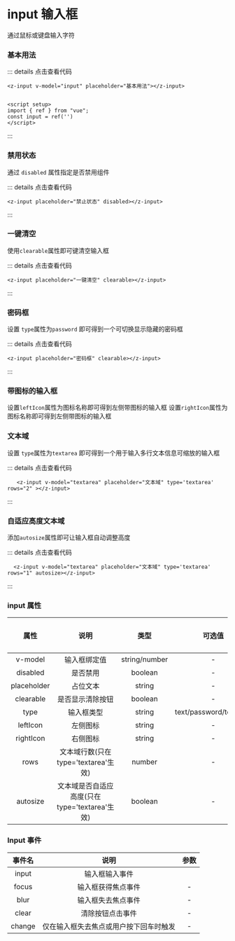 # input 输入框

通过鼠标或键盘输入字符

### 基本用法

<z-input v-model="input" placeholder="基本用法"></z-input>


<script setup>
import { ref } from "vue";
const input = ref('')
const input1 = ref('')
const input2 = ref('')
const input3 = ref('')
const textarea = ref('')

</script>

::: details 点击查看代码
```vue
<z-input v-model="input" placeholder="基本用法"></z-input>


<script setup>
import { ref } from "vue";
const input = ref('')
</script>
```
:::


### 禁用状态
通过 `disabled` 属性指定是否禁用组件

<z-input v-model="input2" placeholder="禁用状态" disabled></z-input>


::: details 点击查看代码
```vue
<z-input placeholder="禁止状态" disabled></z-input>

```
:::


### 一键清空

使用`clearable`属性即可键清空输入框

<z-input v-model="input3" placeholder="一键清空" clearable></z-input>


::: details 点击查看代码
```vue
<z-input placeholder="一键清空" clearable></z-input>

```
:::


### 密码框
设置 `type`属性为`password` 即可得到一个可切换显示隐藏的密码框

<z-input v-model="input1" placeholder="密码框" type='password'></z-input>

::: details 点击查看代码
```vue
<z-input placeholder="密码框" clearable></z-input>

```
:::


### 带图标的输入框

设置`leftIcon`属性为图标名称即可得到左侧带图标的输入框
设置`rightIcon`属性为图标名称即可得到左侧带图标的输入框

<z-row>
    <z-col span="8">
        <z-input v-model="input" placeholder="带图标的输入框" leftIcon="icon-close"></z-input>
    </z-col>
</z-row>
<z-row>
    <z-col span="8">
        <z-input v-model="input" placeholder="带图标的输入框" rightIcon="icon-close"></z-input>
    </z-col>
</z-row>

### 文本域
设置 `type`属性为`textarea` 即可得到一个用于输入多行文本信息可缩放的输入框

<z-input v-model="textarea" placeholder="文本域" type='textarea' rows="2"></z-input>



::: details 点击查看代码
```vue
   <z-input v-model="textarea" placeholder="文本域" type='textarea' rows="2" ></z-input>

```
:::


### 自适应高度文本域

添加`autosize`属性即可让输入框自动调整高度

<z-input v-model="textarea" placeholder="文本域" type='textarea' rows="1" autosize></z-input>

::: details 点击查看代码
```vue
  <z-input v-model="textarea" placeholder="文本域" type='textarea' rows="1" autosize></z-input>
```
:::



### input 属性

|    属性      |       说明      |     类型       |  可选值               |     默认值     |
|:------------:|:--------------:|:--------------:|:------------------:|:----------------:|
| v-model   | 输入框绑定值  | string/number         | -                    | -                 |
| disabled   | 是否禁用  | boolean         | -                    |-                 |
| placeholder   | 占位文本  | string         | -                    |-                 |
| clearable   | 是否显示清除按钮  | boolean         | -                    |-                 |
| type   | 输入框类型  | string         | text/password/textarea        | text             |
| leftIcon   | 左侧图标  | string         | -                    |-                 |
| rightIcon   | 右侧图标  | string         | -                    |-                 |
| rows   | 文本域行数(只在type='textarea'生效)  | number         | -                    |-                 |
| autosize   | 文本域是否自适应高度(只在type='textarea'生效)  | boolean         | -                    |-                 |




### Input 事件
|    事件名      |       说明      |     参数       |
|:------------:|:--------------:|:--------------:|
| input   | 输入框输入事件  | 	       |
| focus   | 输入框获得焦点事件  | -         |
| blur   | 输入框失去焦点事件  | -         |
| clear   | 清除按钮点击事件  | -         |
| change   | 仅在输入框失去焦点或用户按下回车时触发  | -         |
